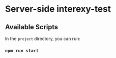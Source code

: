 # Server-side interexy-test

## Available Scripts

In the `project` directory, you can run:

### `npm run start`
